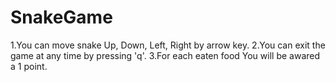 # SnakeGame

1.You can move snake Up, Down, Left, Right by arrow key.
2.You can exit the game at any time by pressing 'q'.
3.For each eaten food You will be awared a 1 point. 
